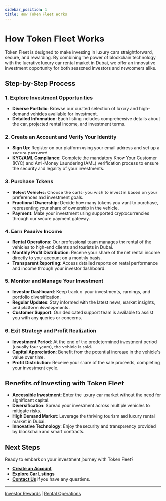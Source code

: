 ```yaml
---
sidebar_position: 1
title: How Token Fleet Works
---
```


# How Token Fleet Works

Token Fleet is designed to make investing in luxury cars straightforward, secure, and rewarding. By combining the power of blockchain technology with the lucrative luxury car rental market in Dubai, we offer an innovative investment opportunity for both seasoned investors and newcomers alike.

## Step-by-Step Process

### 1. **Explore Investment Opportunities**

- **Diverse Portfolio**: Browse our curated selection of luxury and high-demand vehicles available for investment.
- **Detailed Information**: Each listing includes comprehensive details about the car, projected rental income, and investment terms.

### 2. **Create an Account and Verify Your Identity**

- **Sign Up**: Register on our platform using your email address and set up a secure password.
- **KYC/AML Compliance**: Complete the mandatory Know Your Customer (KYC) and Anti-Money Laundering (AML) verification process to ensure the security and legality of your investments.

### 3. **Purchase Tokens**

- **Select Vehicles**: Choose the car(s) you wish to invest in based on your preferences and investment goals.
- **Fractional Ownership**: Decide how many tokens you want to purchase, representing your share of ownership in the vehicle.
- **Payment**: Make your investment using supported cryptocurrencies through our secure payment gateway.

### 4. **Earn Passive Income**

- **Rental Operations**: Our professional team manages the rental of the vehicles to high-end clients and tourists in Dubai.
- **Monthly Profit Distribution**: Receive your share of the net rental income directly to your account on a monthly basis.
- **Transparent Reporting**: Access detailed reports on rental performance and income through your investor dashboard.

### 5. **Monitor and Manage Your Investment**

- **Investor Dashboard**: Keep track of your investments, earnings, and portfolio diversification.
- **Regular Updates**: Stay informed with the latest news, market insights, and platform developments.
- **Customer Support**: Our dedicated support team is available to assist you with any queries or concerns.

### 6. **Exit Strategy and Profit Realization**

- **Investment Period**: At the end of the predetermined investment period (usually four years), the vehicle is sold.
- **Capital Appreciation**: Benefit from the potential increase in the vehicle's value over time.
- **Profit Distribution**: Receive your share of the sale proceeds, completing your investment cycle.

## Benefits of Investing with Token Fleet

- **Accessible Investment**: Enter the luxury car market without the need for significant capital.
- **Diversification**: Spread your investment across multiple vehicles to mitigate risks.
- **High Demand Market**: Leverage the thriving tourism and luxury rental market in Dubai.
- **Innovative Technology**: Enjoy the security and transparency provided by blockchain and smart contracts.

## Next Steps

Ready to embark on your investment journey with Token Fleet?

- **[Create an Account](https://www.tokenfleet.com/signup)**
- **[Explore Car Listings](../car_portafolio/current_listing)**
- **[Contact Us](../contact/information)** if you have any questions.

---

[Investor Rewards](./investor_rewards) | [Rental Operations](./rental_operations)